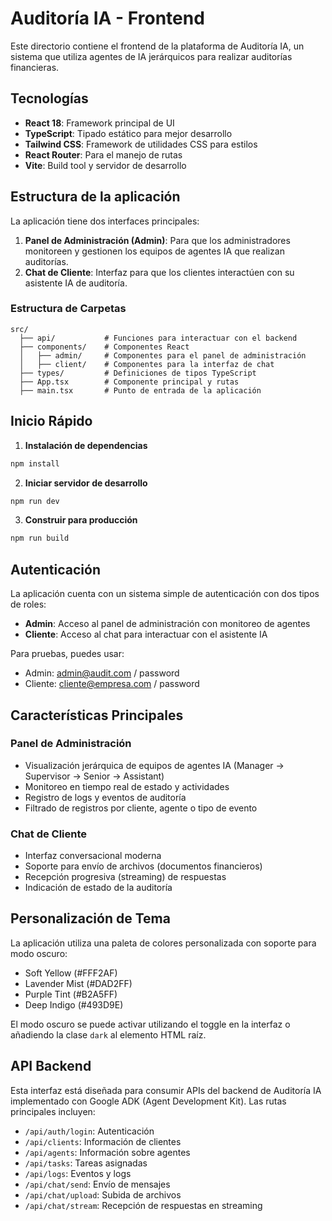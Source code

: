 # Auditoría IA - Frontend

Este directorio contiene el frontend de la plataforma de Auditoría IA, un sistema que utiliza agentes de IA jerárquicos para realizar auditorías financieras.

## Tecnologías

- **React 18**: Framework principal de UI
- **TypeScript**: Tipado estático para mejor desarrollo
- **Tailwind CSS**: Framework de utilidades CSS para estilos
- **React Router**: Para el manejo de rutas
- **Vite**: Build tool y servidor de desarrollo

## Estructura de la aplicación

La aplicación tiene dos interfaces principales:

1. **Panel de Administración (Admin)**: Para que los administradores monitoreen y gestionen los equipos de agentes IA que realizan auditorías.
2. **Chat de Cliente**: Interfaz para que los clientes interactúen con su asistente IA de auditoría.

### Estructura de Carpetas

```
src/
  ├── api/           # Funciones para interactuar con el backend
  ├── components/    # Componentes React
  │   ├── admin/     # Componentes para el panel de administración
  │   ├── client/    # Componentes para la interfaz de chat
  ├── types/         # Definiciones de tipos TypeScript
  ├── App.tsx        # Componente principal y rutas
  ├── main.tsx       # Punto de entrada de la aplicación
```

## Inicio Rápido

1. **Instalación de dependencias**

```bash
npm install
```

2. **Iniciar servidor de desarrollo**

```bash
npm run dev
```

3. **Construir para producción**

```bash
npm run build
```

## Autenticación

La aplicación cuenta con un sistema simple de autenticación con dos tipos de roles:

- **Admin**: Acceso al panel de administración con monitoreo de agentes
- **Cliente**: Acceso al chat para interactuar con el asistente IA

Para pruebas, puedes usar:
- Admin: admin@audit.com / password
- Cliente: cliente@empresa.com / password

## Características Principales

### Panel de Administración
- Visualización jerárquica de equipos de agentes IA (Manager → Supervisor → Senior → Assistant)
- Monitoreo en tiempo real de estado y actividades
- Registro de logs y eventos de auditoría
- Filtrado de registros por cliente, agente o tipo de evento

### Chat de Cliente
- Interfaz conversacional moderna
- Soporte para envío de archivos (documentos financieros)
- Recepción progresiva (streaming) de respuestas
- Indicación de estado de la auditoría

## Personalización de Tema

La aplicación utiliza una paleta de colores personalizada con soporte para modo oscuro:

- Soft Yellow (#FFF2AF)
- Lavender Mist (#DAD2FF)
- Purple Tint (#B2A5FF)
- Deep Indigo (#493D9E)

El modo oscuro se puede activar utilizando el toggle en la interfaz o añadiendo la clase `dark` al elemento HTML raíz.

## API Backend

Esta interfaz está diseñada para consumir APIs del backend de Auditoría IA implementado con Google ADK (Agent Development Kit). Las rutas principales incluyen:

- `/api/auth/login`: Autenticación
- `/api/clients`: Información de clientes
- `/api/agents`: Información sobre agentes
- `/api/tasks`: Tareas asignadas
- `/api/logs`: Eventos y logs
- `/api/chat/send`: Envío de mensajes
- `/api/chat/upload`: Subida de archivos
- `/api/chat/stream`: Recepción de respuestas en streaming 